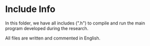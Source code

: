 # Include Info

In this folder, we have all includes (".h") to compile and run the main program developed during the research.

All files are written and commented in English.
